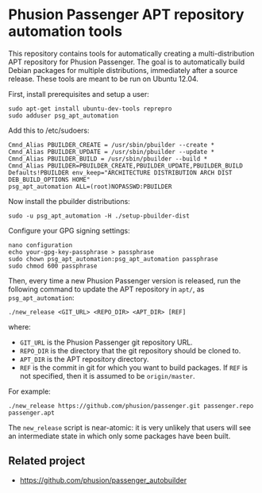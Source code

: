 # Phusion Passenger APT repository automation tools

This repository contains tools for automatically creating a multi-distribution APT repository for Phusion Passenger. The goal is to automatically build Debian packages for multiple distributions, immediately after a source release. These tools are meant to be run on Ubuntu 12.04.

First, install prerequisites and setup a user:

    sudo apt-get install ubuntu-dev-tools reprepro
    sudo adduser psg_apt_automation

Add this to /etc/sudoers:

    Cmnd_Alias PBUILDER_CREATE = /usr/sbin/pbuilder --create *
    Cmnd_Alias PBUILDER_UPDATE = /usr/sbin/pbuilder --update *
    Cmnd_Alias PBUILDER_BUILD = /usr/sbin/pbuilder --build *
    Cmnd_Alias PBUILDER=PBUILDER_CREATE,PBUILDER_UPDATE,PBUILDER_BUILD
    Defaults!PBUILDER env_keep="ARCHITECTURE DISTRIBUTION ARCH DIST DEB_BUILD_OPTIONS HOME"
    psg_apt_automation ALL=(root)NOPASSWD:PBUILDER

Now install the pbuilder distributions:

    sudo -u psg_apt_automation -H ./setup-pbuilder-dist

Configure your GPG signing settings:

    nano configuration
    echo your-gpg-key-passphrase > passphrase
    sudo chown psg_apt_automation:psg_apt_automation passphrase
    sudo chmod 600 passphrase

Then, every time a new Phusion Passenger version is released, run the following command to update the APT repository in `apt/`, as `psg_apt_automation`:

    ./new_release <GIT_URL> <REPO_DIR> <APT_DIR> [REF]

where:

 * `GIT_URL` is the Phusion Passenger git repository URL.
 * `REPO_DIR` is the directory that the git repository should be cloned to.
 * `APT_DIR` is the APT repository directory.
 * `REF` is the commit in git for which you want to build packages. If `REF` is not specified, then it is assumed to be `origin/master`.

For example:

    ./new_release https://github.com/phusion/passenger.git passenger.repo passenger.apt

The `new_release` script is near-atomic: it is very unlikely that users will see an intermediate state in which only some packages have been built.

## Related project

 * https://github.com/phusion/passenger_autobuilder
